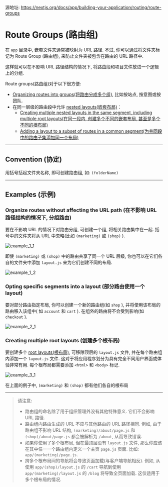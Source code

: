 源地址: https://nextjs.org/docs/app/building-your-application/routing/route-groups

# Route Groups (路由组)

在 `app` 目录中, 嵌套文件夹通常被映射为 URL 路径. 不过, 你可以通过将文件夹标记为 Route Group (路由组), 来防止文件夹被包含在路由的 URL 路径中.

这样就可以在不影响 URL 路径结构的情况下, 将路由段和项目文件放进一个逻辑上的分组.

Route groups(路由组)对于以下很方便:

- [Organizing routes into groups(将路由分成多个组)](https://nextjs.org/docs/app/building-your-application/routing/route-groups#organize-routes-without-affecting-the-url-path), 比如按站点, 按意图或按团队.
- 在同一层级的路由段中允许 [nested layouts(嵌套布局)](https://nextjs.org/docs/app/building-your-application/routing/pages-and-layouts)：
  - [Creating multiple nested layouts in the same segment, including multiple root layouts(在同一段内, 创建多个不同的嵌套布局, 甚至是多个不同的根布局)](https://nextjs.org/docs/app/building-your-application/routing/route-groups#creating-multiple-root-layouts)
  - [Adding a layout to a subset of routes in a common segment(为共同段中的路由子集添加同一个布局)](https://nextjs.org/docs/app/building-your-application/routing/route-groups#opting-specific-segments-into-a-layout)

---

## Convention (协定)

用括号括起文件夹名称, 即可创建路由组, 如: `(folderName)`

---

## Examples (示例)

### Organize routes without affecting the URL path (在不影响 URL 路径结构的情况下, 分组路由)

要在不影响 URL 的情况下对路由分组, 可创建一个组, 将相关路由集中在一起. 括号中的文件夹将从 URL 中忽略(比如 `(marketing)` 或 `(shop)` ).

![example_1_1](https://nextjs.org/_next/image?url=%2Fdocs%2Flight%2Froute-group-organisation.png&w=1920&q=75&dpl=dpl_A5LhRZU7CiHuU4wcVEzVnuYFVuZS)

即使 `(marketing)` 或 `(shop)` 中的路由共享了同一个 URL 层级, 你也可以在它们各自的文件夹中添加 `layout.js` 来为它们创建不同的布局.

![example_1_2](https://nextjs.org/_next/image?url=%2Fdocs%2Flight%2Froute-group-multiple-layouts.png&w=1920&q=75&dpl=dpl_A5LhRZU7CiHuU4wcVEzVnuYFVuZS)

### Opting specific segments into a layout (部分路由使用一个 layout)

要对部分路由指定布局, 你可以创建一个新的路由组(如 `shop` ), 并将使用该布局的路由移入该组中( 如 `account` 和 `cart` ). 在组外的路由将不会受到影响(如 `checkout` ).

![example_2_1](https://nextjs.org/_next/image?url=%2Fdocs%2Flight%2Froute-group-opt-in-layouts.png&w=1920&q=75&dpl=dpl_A5LhRZU7CiHuU4wcVEzVnuYFVuZS)

### Creating multiple root layouts (创建多个根布局)

要创建多个 [root layouts(根布局)](https://nextjs.org/docs/app/building-your-application/routing/pages-and-layouts#root-layout-required), 可移除顶层的 `layout.js` 文件, 并在每个路由组内添加一个 `layout.js` 文件. 这对于将应用程序划分为具有完全不同用户界面或体验非常有用. 每个根布局都需要添加 `<html>` 和 `<body>` 标记.

![example_3_1](https://nextjs.org/_next/image?url=%2Fdocs%2Flight%2Froute-group-multiple-root-layouts.png&w=1920&q=75&dpl=dpl_A5LhRZU7CiHuU4wcVEzVnuYFVuZS)

在上面的例子中, `(marketing)` 和 `(shop)` 都有他们各自的根布局

---

> 请注意:
>
> - 路由组的命名除了用于组织管理外没有其他特殊意义. 它们不会影响 URL 路径.
> - 路由组内路由生成的 URL 不应与其他路由的 URL 路径相同. 例如, 由于路由组不影响 URL 结构, `(marketing)/about/page.js` 和 `(shop)/about/page.js` 都会被解析为 `/about`, 从而导致错误.
> - 如果你使用了多个根布局, 但在最顶层没有 `layout.js` 文件, 那么你应该在其中任一一个路由组内定义一个主页 `page.js` 页面. 比如: `app/(marketing)/page.js`.
> - 跨多个根布局间的导航将会导致页面加载(与客户端导航相反). 例如, 从使用 `app/(shop)/layout.js` 的 `/cart` 导航到使用 `app/(marketing)/layout.js` 的 `/blog` 将导致全页面加载. 这仅适用于多个根布局的情况.
